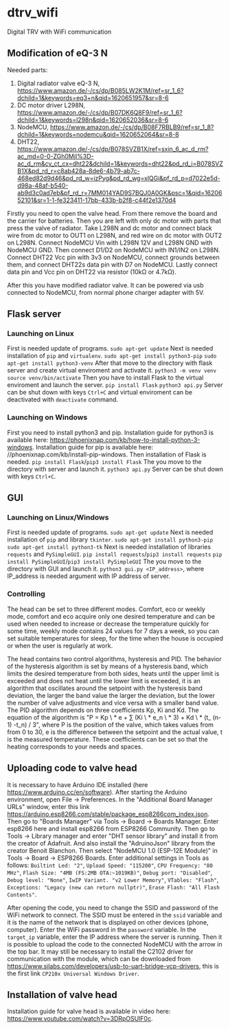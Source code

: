 # dtrv_wifi
Digital TRV with WiFi communication

## Modification of eQ-3 N
Needed parts:
1. Digital radiator valve eQ-3 N, https://www.amazon.de/-/cs/dp/B085LW2K1M/ref=sr_1_6?dchild=1&keywords=eq3+n&qid=1620651957&sr=8-6
2. DC motor driver L298N, https://www.amazon.de/-/cs/dp/B07DK6Q8F9/ref=sr_1_6?dchild=1&keywords=l298n&qid=1620652036&sr=8-6
3. NodeMCU, https://www.amazon.de/-/cs/dp/B08F7RBLB9/ref=sr_1_8?dchild=1&keywords=nodemcu&qid=1620652064&sr=8-8
4. DHT22, https://www.amazon.de/-/cs/dp/B078SVZB1X/ref=sxin_6_ac_d_rm?ac_md=0-0-ZGh0MjI%3D-ac_d_rm&cv_ct_cx=dht22&dchild=1&keywords=dht22&pd_rd_i=B078SVZB1X&pd_rd_r=c8ab428a-8de6-4b79-ab7c-468ed82d9d46&pd_rd_w=izPyg&pd_rd_wg=xlQGi&pf_rd_p=d7022e5d-d98a-48af-b540-ab9d3c0ad7eb&pf_rd_r=7MM014YAD9S7BQJ0A0GK&psc=1&qid=1620652101&sr=1-1-fe323411-17bb-433b-b2f8-c44f2e1370d4

Firstly you need to open the valve head. From there remove the board and the carrier for batteries.
Then you are left with only dc motor with parts that press the valve of radiator.
Take L298N and dc motor and connect black wire from dc motor to OUT1 on L298N, and red wire on dc motor with OUT2 on L298N.
Connect NodeMCU Vin with L298N 12V and L298N GND with NodeMCU GND. Then connect D1/D2 on NodeMCU with IN1/IN2 on L298N.
Connect DHT22 Vcc pin with 3v3 on NodeMCU, connect grounds between them, and connect DHT22s data pin with D7 on NodeMCU.
Lastly connect data pin and Vcc pin on DHT22 via resistor (10kΩ or 4.7kΩ).

After this you have modified radiator valve. It can be powered via usb connected to NodeMCU, from normal phone charger adapter with 5V.

## Flask server
### Launching on Linux
First is needed update of programs.
`sudo apt-get update`
Next is needed installation of `pip` and `virtualenv`.
`sudo apt-get install python3-pip`
`sudo apt-get install python3-venv`
After that move to the directory with flask server and create virtual enviroment and activate it.
`python3 -m venv venv`
`source venv/bin/activate`
Then you have to install Flask to the virtual enviroment and launch the server.
`pip install Flask`
`python3 api.py`
Server can be shut down with keys `Ctrl+C` and virtual enviroment can be deactivated with `deactivate` command.
### Launching on Windows
First you need to install python3 and pip.
Installation guide for python3 is available here: https://phoenixnap.com/kb/how-to-install-python-3-windows.
Installation guide for pip is available here: //phoenixnap.com/kb/install-pip-windows.
Then installation of Flask is needed.
`pip install Flask`/`pip3 install Flask`
The you move to the directory with server and launch it.
`python3 api.py`
Server can be shut down with keys `Ctrl+C`.

## GUI
### Launching on Linux/Windows
First is needed update of programs.
`sudo apt-get update`
Next is needed installation of `pip` and library `tkinter`.
`sudo apt-get install python3-pip`
`sudo apt-get install python3-tk`
Next is needed installation of libraries `requests` and `PySimpleGUI`.
`pip install requests`/`pip3 install requests`
`pip install PySimpleGUI`/`pip3 install PySimpleGUI`
The you move to the directory with GUI and launch it.
`python3 gui.py <IP_address>`, where IP_address is needed argument with IP address of server.

### Controlling
The head can be set to three different modes. Comfort, eco or weekly mode, comfort and eco acquire only one desired temperature and can be used when needed to increase or decrease the temperature quickly for some time, weekly mode contains 24 values for 7 days a week, so you can set suitable temperatures for sleep, for the time when the house is occupied or when the user is regularly at work.

The head contains two control algorithms, hysteresis and PID.
The behavior of the hysteresis algorithm is set by means of a hysteresis band, which limits the desired temperature from both sides, heats until the upper limit is exceeded and does not heat until the lower limit is exceeded, it is an algorithm that oscillates around the setpoint with the hysteresis band deviation, the larger the band value the larger the deviation, but the lower the number of valve adjustments and vice versa with a smaller band value.
The PID algorithm depends on three coefficients Kp, Ki and Kd. The equation of the algorithm is "P = Kp \ * e + ∑ (Ki \ * e_n \ * 3) + Kd \ * (t_ (n-1) -t_n) / 3", where P is the position of the valve, which takes values from from 0 to 30, e is the difference between the setpoint and the actual value, t is the measured temperature. These coefficients can be set so that the heating corresponds to your needs and spaces.

## Uploading code to valve head
It is necessary to have Arduino IDE installed (here https://www.arduino.cc/en/software).
After starting the Arduino environment, open File -> Preferences.
In the "Additional Board Manager URLs" window, enter this link https://arduino.esp8266.com/stable/package_esp8266com_index.json.
Then go to "Boards Manager" via Tools -> Board -> Boards Manager. Enter esp8266 here and install esp8266 from ESP8266 Community.
Then go to Tools -> Library manager and enter "DHT sensor library" and install it from the creator of Adafruit. And also install the "AdruinoJson" library from the creator Benoit Blanchon.
Then select "NodeMCU 1.0 (ESP-12E Module)" in Tools -> Board -> ESP8266 Boards.
Enter additional settings in Tools as follows:
`Builtint Led: "2"`,
`Upload Speed: "115200"`,
`CPU Frequency: "80 MHz"`,
`Flash Size: "4MB (FS:2MB OTA:~1019KB)"`,
`Debug port: "Disabled"`,
`Debug level: "None"`,
`IwIP Variant. "v2 Lower Memory"`,
`VTables: "Flash"`,
`Exceptions: "Legacy (new can return nullptr)"`,
`Erase Flash: "All Flash Contents"`.

After opening the code, you need to change the SSID and password of the WiFi network to connect. The SSID must be entered in the `ssid` variable and it is the name of the network that is displayed on other devices (phone, computer). Enter the WiFi password in the `password` variable. In the `target_ip` variable, enter the IP address where the server is running.
Then it is possible to upload the code to the connected NodeMCU with the arrow in the top bar. It may still be necessary to install the C2102 driver for communication with the module, which can be downloaded from https://www.silabs.com/developers/usb-to-uart-bridge-vcp-drivers, this is the first link `CP210x Universal Windows Driver`.
## Installation of valve head
Installation guide for valve head is available in video here: https://www.youtube.com/watch?v=3DRpOSUlF0c.
